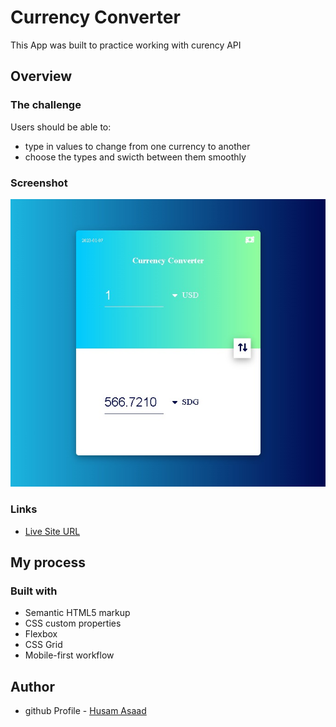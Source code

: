 # Currency Converter

This App was built to practice working with curency API

## Overview

### The challenge

Users should be able to:

- type in values to change from one currency to another
- choose the types and swicth between them smoothly

### Screenshot

![](./screenshot.png)

### Links

- [Live Site URL](https://husamasaad.github.io/currency-converter/)

## My process

### Built with

- Semantic HTML5 markup
- CSS custom properties
- Flexbox
- CSS Grid
- Mobile-first workflow

## Author

- github Profile - [Husam Asaad](https://github.com/husamasaad)
